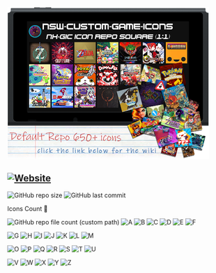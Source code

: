 ![alt text][logo]

[logo]: wiki.png "NX-GiC Repo"
## [![Website](https://img.shields.io/website?label=GUIDE%3A&logo=readthedocs&logoColor=violet&style=for-the-badge&up_color=blueviolet&up_message=sodasoba1.github.io&url=https%3A%2F%2Fsodasoba1.github.io%2F)](https://sodasoba1.github.io/)
![GitHub repo size](https://img.shields.io/github/repo-size/sodasoba1/NSW-Custom-Game-Icons-square?color=gold&label=Unzipped%20Repo%20Size&logo=gitlfs&logoColor=gold&style=flat-square) ![GitHub last commit](https://img.shields.io/github/last-commit/sodasoba1/NSW-Custom-Game-Icons-square?color=gold&logo=git&logoColor=gold&style=flat-square)


Icons Count :flower_playing_cards:

![GitHub repo file count (custom path)](https://img.shields.io/github/directory-file-count/sodasoba1/NSW-Custom-Game-Icons-square/Default/0-9?color=gold&label=0-9&logo=files&logoColor=white&style=flat-square) ![A](https://img.shields.io/github/directory-file-count/sodasoba1/NSW-Custom-Game-Icons-square/Default/A?color=gold&label=A&style=flat-square&logo=files&logoColor=white) ![B](https://img.shields.io/github/directory-file-count/sodasoba1/NSW-Custom-Game-Icons-square/Default/B?color=gold&label=B&style=flat-square&logo=files&logoColor=white) ![C](https://img.shields.io/github/directory-file-count/sodasoba1/NSW-Custom-Game-Icons-square/Default/C?color=gold&label=C&style=flat-square&logo=files&logoColor=white) ![D](https://img.shields.io/github/directory-file-count/sodasoba1/NSW-Custom-Game-Icons-square/Default/D?color=gold&label=D&style=flat-square&logo=files&logoColor=white)  ![E](https://img.shields.io/github/directory-file-count/sodasoba1/NSW-Custom-Game-Icons-square/Default/E?color=gold&label=E&style=flat-square&logo=files&logoColor=white) ![F](https://img.shields.io/github/directory-file-count/sodasoba1/NSW-Custom-Game-Icons-square/Default/F?color=gold&label=F&style=flat-square&logo=files&logoColor=white)

![G](https://img.shields.io/github/directory-file-count/sodasoba1/NSW-Custom-Game-Icons-square/Default/G?color=gold&label=G&style=flat-square&logo=files&logoColor=white) ![H](https://img.shields.io/github/directory-file-count/sodasoba1/NSW-Custom-Game-Icons-square/Default/H?color=gold&label=H&style=flat-square&logo=files&logoColor=white) ![I](https://img.shields.io/github/directory-file-count/sodasoba1/NSW-Custom-Game-Icons-square/Default/I?color=gold&label=I&style=flat-square&logo=files&logoColor=white) ![J](https://img.shields.io/github/directory-file-count/sodasoba1/NSW-Custom-Game-Icons-square/Default/J?color=gold&label=J&style=flat-square&logo=files&logoColor=white) ![K](https://img.shields.io/github/directory-file-count/sodasoba1/NSW-Custom-Game-Icons-square/Default/K?color=gold&label=K&style=flat-square&logo=files&logoColor=white) ![L](https://img.shields.io/github/directory-file-count/sodasoba1/NSW-Custom-Game-Icons-square/Default/L?color=gold&label=L&style=flat-square&logo=files&logoColor=white)  ![M](https://img.shields.io/github/directory-file-count/sodasoba1/NSW-Custom-Game-Icons-square/Default/M?color=gold&label=M&style=flat-square&logo=files&logoColor=white)

![O](https://img.shields.io/github/directory-file-count/sodasoba1/NSW-Custom-Game-Icons-square/Default/O?color=gold&label=O&style=flat-square&logo=files&logoColor=white) ![P](https://img.shields.io/github/directory-file-count/sodasoba1/NSW-Custom-Game-Icons-square/Default/P?color=gold&label=P&style=flat-square&logo=files&logoColor=white) ![Q](https://img.shields.io/github/directory-file-count/sodasoba1/NSW-Custom-Game-Icons-square/Default/Q?color=gold&label=Q&style=flat-square&logo=files&logoColor=white) ![R](https://img.shields.io/github/directory-file-count/sodasoba1/NSW-Custom-Game-Icons-square/Default/R?color=gold&label=R&style=flat-square&logo=files&logoColor=white) ![S](https://img.shields.io/github/directory-file-count/sodasoba1/NSW-Custom-Game-Icons-square/Default/S?color=gold&label=S&style=flat-square&logo=files&logoColor=white) ![T](https://img.shields.io/github/directory-file-count/sodasoba1/NSW-Custom-Game-Icons-square/Default/T?color=gold&label=T&style=flat-square&logo=files&logoColor=white) ![U](https://img.shields.io/github/directory-file-count/sodasoba1/NSW-Custom-Game-Icons-square/Default/U?color=gold&label=U&style=flat-square&logo=files&logoColor=white) 

![V](https://img.shields.io/github/directory-file-count/sodasoba1/NSW-Custom-Game-Icons-square/Default/V?color=gold&label=V&style=flat-square&logo=files&logoColor=white) ![W](https://img.shields.io/github/directory-file-count/sodasoba1/NSW-Custom-Game-Icons-square/Default/W?color=gold&label=W&style=flat-square&logo=files&logoColor=white) ![X](https://img.shields.io/github/directory-file-count/sodasoba1/NSW-Custom-Game-Icons-square/Default/X?color=gold&label=X&style=flat-square&logo=files&logoColor=white) ![Y](https://img.shields.io/github/directory-file-count/sodasoba1/NSW-Custom-Game-Icons-square/Default/Y?color=gold&label=Y&style=flat-square&logo=files&logoColor=white) ![Z](https://img.shields.io/github/directory-file-count/sodasoba1/NSW-Custom-Game-Icons-square/Default/Z?color=gold&label=Z&style=flat-square&logo=files&logoColor=white)
 
